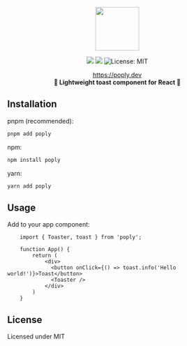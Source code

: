 <p align="center">
  <img height=100 src="https://i.imgur.com/kbtT9Ak.png" />
</p>
<p align="center">
  <img src="https://img.shields.io/npm/v/poply.svg?style=for-the-badge"/>
  <img src="https://img.shields.io/bundlephobia/minzip/poply?style=for-the-badge"/>
  <img alt="License: MIT" src="https://img.shields.io/badge/license-MIT-yellow.svg?style=for-the-badge" />
</p>

<p align="center">
    <a href="#">https://poply.dev</a><br/>
    <strong>🎉 Lightweight toast component for React 🎉</strong>
</p>

## Installation

pnpm (recommended):
```bash
pnpm add poply
```
npm:
```bash
npm install poply
```
yarn:
```bash
yarn add poply
```

## Usage

Add <Toaster /> to your app component:
```tsx
    import { Toaster, toast } from 'poply';

    function App() {
        return (
            <div>
              <button onClick={() => toast.info('Hello world!')}>Toast</button>
              <Toaster />
            </div>
        )
    }
```

## License

Licensed under MIT

